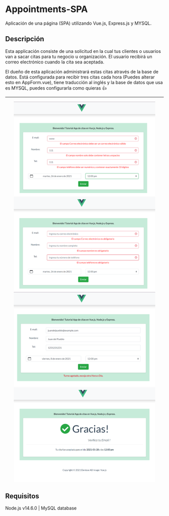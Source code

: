 # Appointments-SPA

Aplicación de una página (SPA) utilizando Vue.js, Express.js y MYSQL.

## Descripción

Esta applicación consiste de una solicitud en la cual tus clientes o usuarios van a sacar citas para tu negocio u organización. El usuario recibirá un correo electrónico cuando la cita sea aceptada.

El dueño de esta aplicación administrará estas citas através de la base de datos. Está configurada para recibir tres citas cada hora (Puedes alterar esto en AppForm.vue), tiene traducción al inglés y la base de datos que usa es MYSQL, puedes configurarla como quieras :thumbsup:

---
<p align="center">
  <img src="client\src\assets\screenShot(1).png" width="450" alt="screenshot">
  <img src="client\src\assets\screenShot(2).png" width="450" alt="screenshot">
  <img src="client\src\assets\screenShot(3).png" width="450" alt="screenshot">
  <img src="client\src\assets\screenShot(4).png" width="450" alt="screenshot">
</p>

## Requisitos

Node.js v14.6.0 | MySQL database

<!-- ## Installation

```javascript
npm run install

npm run dev
cd client
npm run start
``` -->